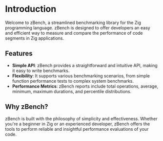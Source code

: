 # Introduction

Welcome to zBench, a streamlined benchmarking library for the Zig programming language. zBench is designed to offer developers an easy and efficient way to measure and compare the performance of code segments in Zig applications.

## Features

- **Simple API**: zBench provides a straightforward and intuitive API, making it easy to write benchmarks.
- **Flexibility**: It supports various benchmarking scenarios, from simple function performance tests to complex system benchmarks.
- **Performance Metrics**: zBench reports include total operations, average, minimum, maximum durations, and percentile distributions.

## Why zBench?

zBench is built with the philosophy of simplicity and effectiveness. Whether you're a beginner in Zig or an experienced developer, zBench offers the tools to perform reliable and insightful performance evaluations of your code.

